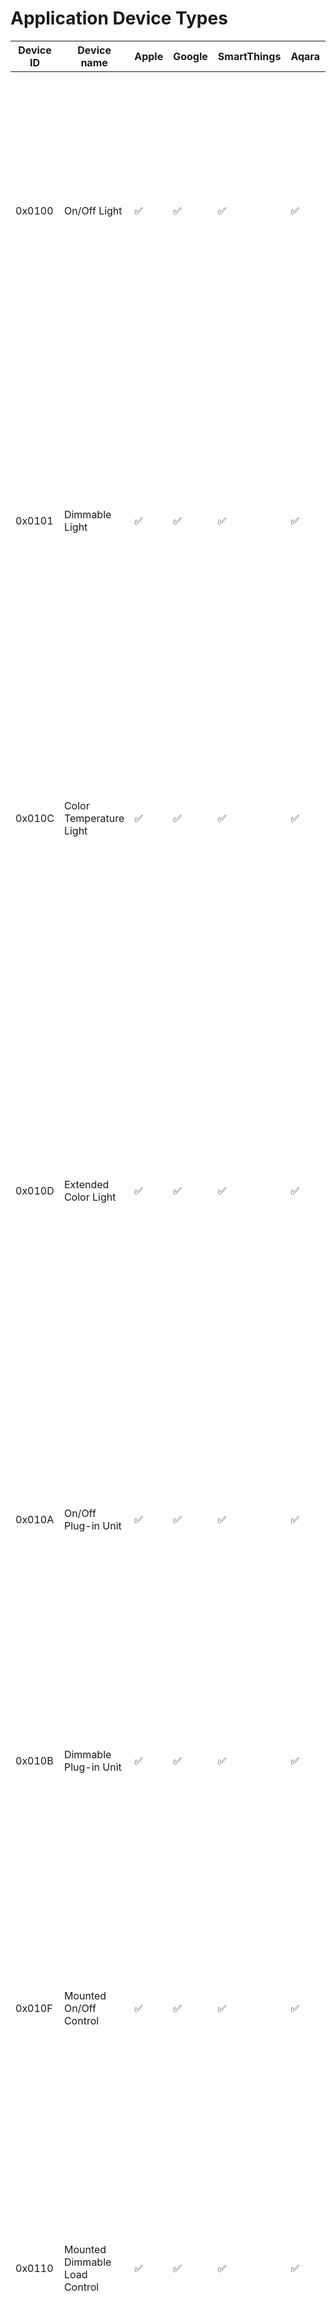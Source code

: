 # Application Device Types

    
|Device ID| Device name   | Apple | Google | SmartThings | Aqara | |
|---------|---------------|-|-|-|-|-|
|0x0100   |On/Off Light   |✅︎|✅︎|✅︎|✅︎|The On/Off Light is a lighting device that is capable of being switched on or off by means of a bound controller device such as an On/Off Light Switch or a Dimmer Switch. In addition, an on/off light is also capable of being switched by means of a bound occupancy sensor.|
|0x0101   |Dimmable Light  |✅︎|✅︎|✅︎|✅︎|A Dimmable Light is a lighting device that is capable of being switched on or off and the intensity of its light adjusted by means of a bound controller device such as a Dimmer Switch or a Color Dim­ mer Switch. In addition, a Dimmable Light device is also capable of being switched by means of a bound occupancy sensor or other device(s).|
|0x010C   |Color Temperature Light  |✅︎|✅︎|✅︎|✅︎|A Color Temperature Light is a lighting device that is capable of being switched on or off, the inten­ sity of its light adjusted, and its color temperature adjusted by means of a bound controller device such as a Color Dimmer Switch.|
|0x010D   | Extended Color Light  |✅︎|✅︎|✅︎|✅︎|An Extended Color Light is a lighting device that is capable of being switched on or off, the intensity of its light adjusted, and its color adjusted by means of a bound controller device such as a Color Dimmer Switch or Control Bridge. The device supports adjustment of color by means of hue/satura­ tion, enhanced hue, color looping, XY coordinates, and color temperature. In addition, the extended color light is also capable of being switched by means of a bound occupancy sensor.|
|0x010A   | On/Off Plug-in Unit |✅︎|✅︎|✅︎|✅︎|An On/Off Plug-in Unit is a device that provides power to another device that is plugged into it, and is capable of switching that provided power on or off.|
|0x010B   | Dimmable Plug-in Unit |✅︎|✅︎|✅︎|✅︎|A Dimmable Plug-In Unit is a device that provides power to another device that is plugged into it, and is capable of being switched on or off and have its level adjusted. The Dimmable Plug-in Unit is typically used to control a conventional non-communicating light through its mains connection using phase cutting.|
|0x010F   | Mounted On/Off Control |✅︎|✅︎|✅︎|✅︎|A Mounted On/Off Control is a fixed device that provides power to another device that is plugged into it, and is capable of switching that provided power on or off.|
|0x0110   | Mounted Dimmable Load Control |✅︎|✅︎|✅︎|✅︎|A Mounted Dimmable Load Control is a fixed device that provides power to another device that is plugged into it, and is capable of being switched on or off and have its level adjusted. The Mounted Dimmable Load Control is typically used to control a conventional non-communicating light through its mains connection using phase cutting.|
|0x0303   | Pump |✅︎|✅︎|✅︎|✅︎|A Pump device is a pump that may have variable speed. It may have optional built-in sensors and a regulation mechanism. It is typically used for pumping fluids like water.|
|0x0042   | Water Valve |✅︎|✅︎|✅︎|✅︎||
